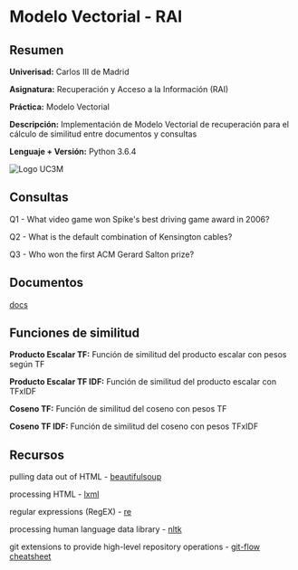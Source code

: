 # Modelo Vectorial - RAI

## Resumen

**Univerisad:** Carlos III de Madrid

**Asignatura:** Recuperación y Acceso a la Información (RAI)

**Práctica:** Modelo Vectorial

**Descripción:** Implementación de Modelo Vectorial de recuperación para el cálculo de similitud entre documentos y consultas

**Lenguaje + Versión:** Python 3.6.4

![Logo UC3M](https://madi.uc3m.es/wp-content/uploads/2015/01/Logo-uc3m.jpg)

## Consultas

Q1 - What video game won Spike's best driving game award in 2006?

Q2 - What is the default combination of Kensington cables?

Q3 - Who won the first ACM Gerard Salton prize?

## Documentos

[docs](https://github.com/FCLatorre/RAIvectorial/tree/develop/docrepository)

## Funciones de similitud

**Producto Escalar TF:** Función de similitud del producto escalar con pesos según TF

**Producto Escalar TF IDF:** Función de similitud del producto escalar con TFxIDF

**Coseno TF:** Función de similitud del coseno con pesos TF

**Coseno TF IDF:** Función de similitud del coseno con pesos TFxIDF

## Recursos

pulling data out of HTML - [beautifulsoup](https://www.crummy.com/software/BeautifulSoup/bs4/doc/)

processing HTML - [lxml](https://github.com/lxml/lxml)

regular expressions (RegEX) - [re](https://docs.python.org/3.6/library/re.html)

processing human language data library - [nltk](http://www.nltk.org/)

git extensions to provide high-level repository operations - [git-flow cheatsheet](https://danielkummer.github.io/git-flow-cheatsheet/)